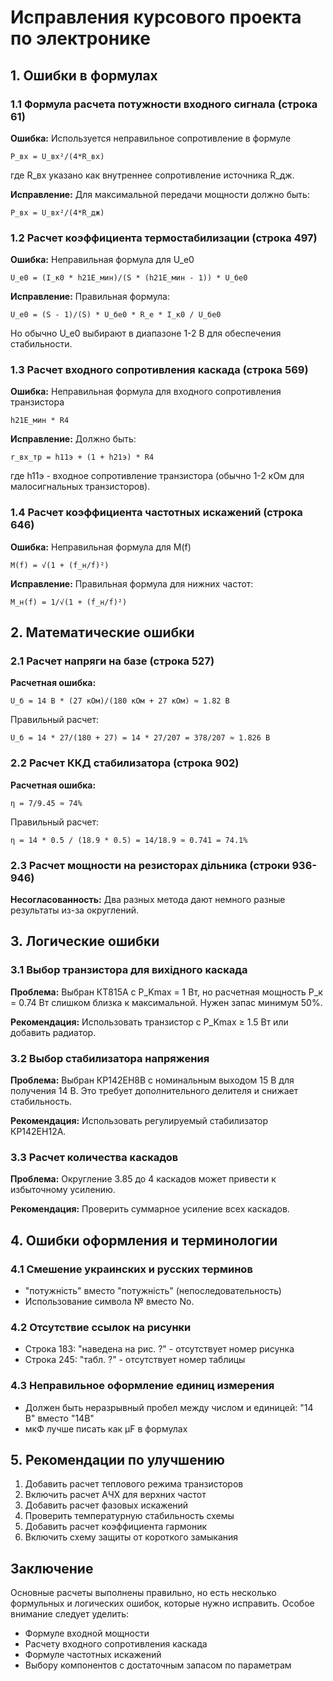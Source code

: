 # Исправления курсового проекта по электронике

## 1. Ошибки в формулах

### 1.1 Формула расчета потужности входного сигнала (строка 61)
**Ошибка:** Используется неправильное сопротивление в формуле
```
P_вх = U_вх²/(4*R_вх)
```
где R_вх указано как внутреннее сопротивление источника R_дж.

**Исправление:** Для максимальной передачи мощности должно быть:
```
P_вх = U_вх²/(4*R_дж)
```

### 1.2 Расчет коэффициента термостабилизации (строка 497)
**Ошибка:** Неправильная формула для U_е0
```
U_е0 = (I_к0 * h21E_мин)/(S * (h21E_мин - 1)) * U_бе0
```

**Исправление:** Правильная формула:
```
U_е0 = (S - 1)/(S) * U_бе0 * R_е * I_к0 / U_бе0
```
Но обычно U_е0 выбирают в диапазоне 1-2 В для обеспечения стабильности.

### 1.3 Расчет входного сопротивления каскада (строка 569)
**Ошибка:** Неправильная формула для входного сопротивления транзистора
```
h21E_мин * R4
```

**Исправление:** Должно быть:
```
r_вх_тр = h11э + (1 + h21э) * R4
```
где h11э - входное сопротивление транзистора (обычно 1-2 кОм для малосигнальных транзисторов).

### 1.4 Расчет коэффициента частотных искажений (строка 646)
**Ошибка:** Неправильная формула для M(f)
```
M(f) = √(1 + (f_н/f)²)
```

**Исправление:** Правильная формула для нижних частот:
```
M_н(f) = 1/√(1 + (f_н/f)²)
```

## 2. Математические ошибки

### 2.1 Расчет напряги на базе (строка 527)
**Расчетная ошибка:**
```
U_б = 14 В * (27 кОм)/(180 кОм + 27 кОм) ≈ 1.82 В
```
Правильный расчет:
```
U_б = 14 * 27/(180 + 27) = 14 * 27/207 = 378/207 ≈ 1.826 В
```

### 2.2 Расчет ККД стабилизатора (строка 902)
**Расчетная ошибка:**
```
η = 7/9.45 ≈ 74%
```
Правильный расчет:
```
η = 14 * 0.5 / (18.9 * 0.5) = 14/18.9 ≈ 0.741 = 74.1%
```

### 2.3 Расчет мощности на резисторах дільника (строки 936-946)
**Несогласованность:** Два разных метода дают немного разные результаты из-за округлений.

## 3. Логические ошибки

### 3.1 Выбор транзистора для вихідного каскада
**Проблема:** Выбран КТ815А с P_Kmax = 1 Вт, но расчетная мощность P_к = 0.74 Вт слишком близка к максимальной. Нужен запас минимум 50%.

**Рекомендация:** Использовать транзистор с P_Kmax ≥ 1.5 Вт или добавить радиатор.

### 3.2 Выбор стабилизатора напряжения
**Проблема:** Выбран КР142ЕН8В с номинальным выходом 15 В для получения 14 В. Это требует дополнительного делителя и снижает стабильность.

**Рекомендация:** Использовать регулируемый стабилизатор КР142ЕН12А.

### 3.3 Расчет количества каскадов
**Проблема:** Округление 3.85 до 4 каскадов может привести к избыточному усилению.

**Рекомендация:** Проверить суммарное усиление всех каскадов.

## 4. Ошибки оформления и терминологии

### 4.1 Смешение украинских и русских терминов
- "потужність" вместо "потужність" (непоследовательность)
- Использование символа № вместо No.

### 4.2 Отсутствие ссылок на рисунки
- Строка 183: "наведена на рис. ?" - отсутствует номер рисунка
- Строка 245: "табл. ?" - отсутствует номер таблицы

### 4.3 Неправильное оформление единиц измерения
- Должен быть неразрывный пробел между числом и единицей: "14 В" вместо "14В"
- мкФ лучше писать как μF в формулах

## 5. Рекомендации по улучшению

1. Добавить расчет теплового режима транзисторов
2. Включить расчет АЧХ для верхних частот
3. Добавить расчет фазовых искажений
4. Проверить температурную стабильность схемы
5. Добавить расчет коэффициента гармоник
6. Включить схему защиты от короткого замыкания

## Заключение

Основные расчеты выполнены правильно, но есть несколько формульных и логических ошибок, которые нужно исправить. Особое внимание следует уделить:
- Формуле входной мощности
- Расчету входного сопротивления каскада
- Формуле частотных искажений
- Выбору компонентов с достаточным запасом по параметрам